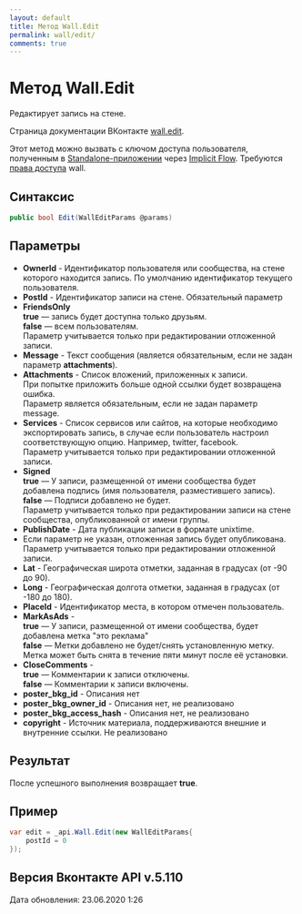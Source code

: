 ```yaml
---
layout: default
title: Метод Wall.Edit
permalink: wall/edit/
comments: true
---
```

# Метод Wall.Edit
Редактирует запись на стене.

Страница документации ВКонтакте [wall.edit](https://vk.com/dev/wall.edit).

Этот метод можно вызвать с ключом доступа пользователя, полученным в [Standalone-приложении](https://vk.com/dev/standalone) через [Implicit Flow](https://vk.com/dev/implicit_flow_user).
Требуются [права доступа](https://vk.com/dev/permissions) wall.

## Синтаксис
``` csharp
public bool Edit(WallEditParams @params)
```

## Параметры

+ **OwnerId** - Идентификатор пользователя или сообщества, на стене которого находится запись. По умолчанию идентификатор текущего пользователя.  
+ **PostId** - Идентификатор записи на стене. Обязательный параметр  
+ **FriendsOnly**  
**true** — запись будет доступна только друзьям.  
**false** — всем пользователям.   
Параметр учитывается только при редактировании отложенной записи.  
+ **Message** - Текст сообщения (является обязательным, если не задан параметр **attachments**).  
+ **Attachments** - Список вложений, приложенных к записи.  
При попытке приложить больше одной ссылки будет возвращена ошибка.   
Параметр является обязательным, если не задан параметр message.    
+ **Services** - Список сервисов или сайтов, на которые необходимо экспортировать запись, в случае если пользователь настроил соответствующую опцию. Например, twitter, facebook.   
Параметр учитывается только при редактировании отложенной записи.  
+ **Signed**  
**true** — У записи, размещенной от имени сообщества будет добавлена подпись (имя пользователя, разместившего запись).  
**false** — Подписи добавлено не будет.   
Параметр учитывается только при редактировании записи на стене сообщества, опубликованной от имени группы.  
+ **PublishDate** - Дата публикации записи в формате unixtime.    
+ Если параметр не указан, отложенная запись будет опубликована. 
Параметр учитывается только при редактировании отложенной записи.  
+ **Lat** - Географическая широта отметки, заданная в градусах (от -90 до 90).   
+ **Long** - Географическая долгота отметки, заданная в градусах (от -180 до 180).  
+ **PlaceId** - Идентификатор места, в котором отмечен пользователь.   
+ **MarkAsAds** -   
**true** — У записи, размещенной от имени сообщества, будет добавлена метка "это реклама"  
**false** — Метки добавлено не будет/снять установленную метку.   
Метка может быть снята в течение пяти минут после её установки.  
+ **CloseComments** -  
**true** — Комментарии к записи отключены.  
**false** — Комментарии к записи включены.  
+ **poster_bkg_id** - Описания нет
+ **poster_bkg_owner_id** - Описания нет, не реализовано
+ **poster_bkg_access_hash** - Описания нет, не реализовано
+ **copyright** - Источник материала, поддерживаются внешние и внутренние ссылки. Не реализовано

## Результат
После успешного выполнения возвращает **true**.

## Пример
``` csharp
var edit = _api.Wall.Edit(new WallEditParams{
	postId = 0
});
```

## Версия Вконтакте API v.5.110
Дата обновления: 23.06.2020 1:26
